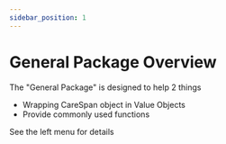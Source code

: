 ```yaml
---
sidebar_position: 1
---
```


# General Package Overview

The "General Package" is designed to help 2 things

* Wrapping CareSpan object in Value Objects
* Provide commonly used functions

See the left menu for details
